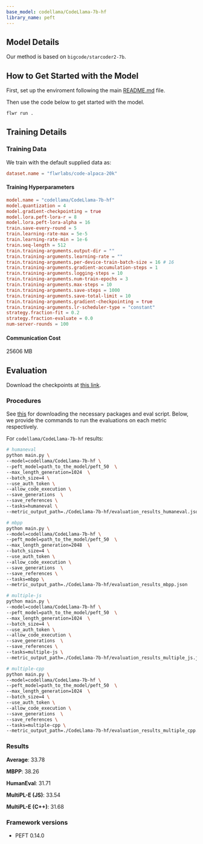 ```yaml
---
base_model: codellama/CodeLlama-7b-hf
library_name: peft
---
```


## Model Details

Our method is based on `bigcode/starcoder2-7b`.

## How to Get Started with the Model

First, set up the enviroment following the main [README.md](../README.md) file.

Then use the code below to get started with the model.

`flwr run .`

## Training Details

### Training Data

We train with the default supplied data as:

```toml
dataset.name = "flwrlabs/code-alpaca-20k"
```

#### Training Hyperparameters

```toml
model.name = "codellama/CodeLlama-7b-hf"
model.quantization = 4
model.gradient-checkpointing = true
model.lora.peft-lora-r = 8 
model.lora.peft-lora-alpha = 16 
train.save-every-round = 5
train.learning-rate-max = 5e-5
train.learning-rate-min = 1e-6
train.seq-length = 512
train.training-arguments.output-dir = ""
train.training-arguments.learning-rate = ""
train.training-arguments.per-device-train-batch-size = 16 # 16
train.training-arguments.gradient-accumulation-steps = 1
train.training-arguments.logging-steps = 10
train.training-arguments.num-train-epochs = 3
train.training-arguments.max-steps = 10
train.training-arguments.save-steps = 1000
train.training-arguments.save-total-limit = 10
train.training-arguments.gradient-checkpointing = true
train.training-arguments.lr-scheduler-type = "constant"
strategy.fraction-fit = 0.2
strategy.fraction-evaluate = 0.0
num-server-rounds = 100 
```

#### Communication Cost

25606 MB

## Evaluation

<!-- This section describes the evaluation protocols and provides the results. -->
Download the checkpoints at [this link](https://drive.google.com/drive/folders/1IGK1BpXuo0pYOCUiCCSRH9onqGPyokqY?usp=sharing).

### Procedures

See [this](https://github.com/adap/flower/tree/main/benchmarks/flowertune-llm/evaluation/code) for downloading the necessary packages and eval script. Below, we provide the commands to run the evaluations on each metric respectively.

For `codellama/CodeLlama-7b-hf` results:

```bash
# humaneval
python main.py \
--model=codellama/CodeLlama-7b-hf \
--peft_model=path_to_the_model/peft_50  \
--max_length_generation=1024  \
--batch_size=4 \
--use_auth_token \
--allow_code_execution \
--save_generations  \
--save_references \
--tasks=humaneval \
--metric_output_path=./CodeLlama-7b-hf/evaluation_results_humaneval.json

# mbpp
python main.py \
--model=codellama/CodeLlama-7b-hf \
--peft_model=path_to_the_model/peft_50  \
--max_length_generation=2048  \
--batch_size=4 \
--use_auth_token \
--allow_code_execution \
--save_generations  \
--save_references \
--tasks=mbpp \
--metric_output_path=./CodeLlama-7b-hf/evaluation_results_mbpp.json

# multiple-js
python main.py \
--model=codellama/CodeLlama-7b-hf \
--peft_model=path_to_the_model/peft_50  \
--max_length_generation=1024  \
--batch_size=4 \
--use_auth_token \
--allow_code_execution \
--save_generations  \
--save_references \
--tasks=multiple-js \
--metric_output_path=./CodeLlama-7b-hf/evaluation_results_multiple_js.json

# multiple-cpp
python main.py \
--model=codellama/CodeLlama-7b-hf \
--peft_model=path_to_the_model/peft_50  \
--max_length_generation=1024  \
--batch_size=4 \
--use_auth_token \
--allow_code_execution \
--save_generations  \
--save_references \
--tasks=multiple-cpp \
--metric_output_path=./CodeLlama-7b-hf/evaluation_results_multiple_cpp.json
```

### Results

__Average__: 33.78

__MBPP__: 38.26

__HumanEval__: 31.71

__MultiPL-E (JS)__: 33.54

__MultiPL-E (C++)__: 31.68


### Framework versions

- PEFT 0.14.0
